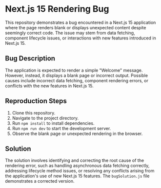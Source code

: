 # Next.js 15 Rendering Bug

This repository demonstrates a bug encountered in a Next.js 15 application where the page renders blank or displays unexpected content despite seemingly correct code.  The issue may stem from data fetching, component lifecycle issues, or interactions with new features introduced in Next.js 15.

## Bug Description

The application is expected to render a simple "Welcome" message. However, instead, it displays a blank page or incorrect output.  Possible causes include incorrect data fetching, component rendering errors, or conflicts with the new features in Next.js 15.

## Reproduction Steps

1. Clone this repository.
2. Navigate to the project directory.
3. Run `npm install` to install dependencies.
4. Run `npm run dev` to start the development server.
5. Observe the blank page or unexpected rendering in the browser.

## Solution

The solution involves identifying and correcting the root cause of the rendering error, such as handling asynchronous data fetching correctly, addressing lifecycle method issues, or resolving any conflicts arising from the application's use of new Next.js 15 features.  The `bugSolution.js` file demonstrates a corrected version.